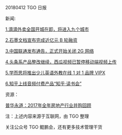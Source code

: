 20180412 TGO 日报

新闻:


[1.滴滴外卖全国开城在即，将进入九个城市](http://www.pingwest.com/wire/didi-waimai-2/)

[2.石墨文档宣布完成近亿元 B 轮融资](http://pe.pedaily.cn/201804/429922.shtml)

[3.中国联通发布通告，正式开始关闭 2G 网络](http://tech.163.com/18/0412/11/DF6IPSHG00097U7S.html)

[4.头条系产品整改继续，西瓜视频已暂停移动端视频上传](http://36kr.com/p/5128760.html)

[5.学而思将推出少儿英语外教在线 1 对 1 品牌 VIPX](http://www.duozhi.com/company/201804117057.shtml)

[6.知乎上线音频付费产品“知乎·读书会”](http://tech.qq.com/a/20180412/013153.htm)

资源：

[普华永道：2017年全年房地产行业并购回顾](http://www.199it.com/archives/708992.html)

注：上述内容来源于互联网，由 TGO 整理

关注公众号 TGO 鲲鹏会，还有更多技术管理干货
